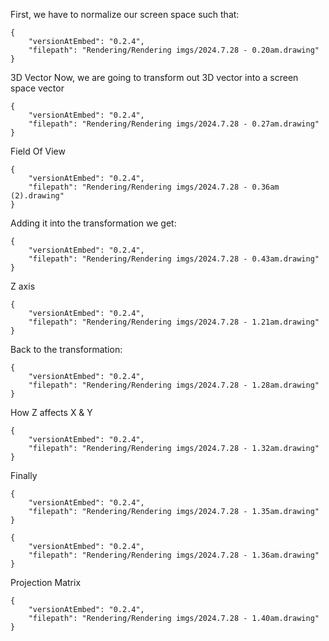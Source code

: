  First, we have to normalize our screen space such that:
```handdrawn-ink
{
	"versionAtEmbed": "0.2.4",
	"filepath": "Rendering/Rendering imgs/2024.7.28 - 0.20am.drawing"
}
```
3D Vector
Now, we are going to transform out 3D vector into a screen space vector


```handdrawn-ink
{
	"versionAtEmbed": "0.2.4",
	"filepath": "Rendering/Rendering imgs/2024.7.28 - 0.27am.drawing"
}
```
Field Of View
```handdrawn-ink
{
	"versionAtEmbed": "0.2.4",
	"filepath": "Rendering/Rendering imgs/2024.7.28 - 0.36am (2).drawing"
}
```
Adding it into the transformation we get:
```handdrawn-ink
{
	"versionAtEmbed": "0.2.4",
	"filepath": "Rendering/Rendering imgs/2024.7.28 - 0.43am.drawing"
}
```
Z axis

```handdrawn-ink
{
	"versionAtEmbed": "0.2.4",
	"filepath": "Rendering/Rendering imgs/2024.7.28 - 1.21am.drawing"
}
```
Back to the transformation:

```handdrawn-ink
{
	"versionAtEmbed": "0.2.4",
	"filepath": "Rendering/Rendering imgs/2024.7.28 - 1.28am.drawing"
}
```
How Z affects X & Y
```handdrawn-ink
{
	"versionAtEmbed": "0.2.4",
	"filepath": "Rendering/Rendering imgs/2024.7.28 - 1.32am.drawing"
}
```
Finally

```handdrawn-ink
{
	"versionAtEmbed": "0.2.4",
	"filepath": "Rendering/Rendering imgs/2024.7.28 - 1.35am.drawing"
}
```
```handdrawn-ink
{
	"versionAtEmbed": "0.2.4",
	"filepath": "Rendering/Rendering imgs/2024.7.28 - 1.36am.drawing"
}
```
Projection Matrix

```handdrawn-ink
{
	"versionAtEmbed": "0.2.4",
	"filepath": "Rendering/Rendering imgs/2024.7.28 - 1.40am.drawing"
}
```
